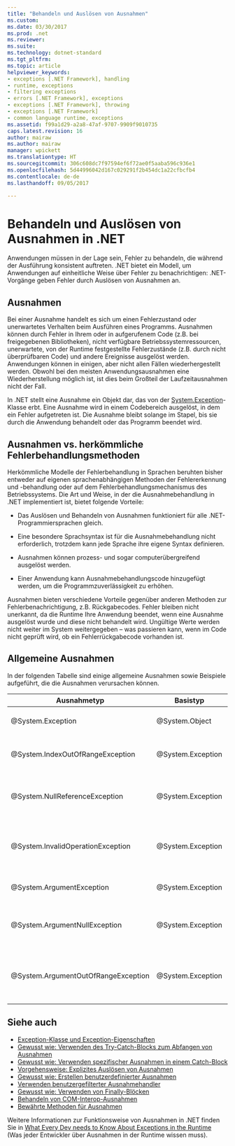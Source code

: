 ```yaml
---
title: "Behandeln und Auslösen von Ausnahmen"
ms.custom: 
ms.date: 03/30/2017
ms.prod: .net
ms.reviewer: 
ms.suite: 
ms.technology: dotnet-standard
ms.tgt_pltfrm: 
ms.topic: article
helpviewer_keywords:
- exceptions [.NET Framework], handling
- runtime, exceptions
- filtering exceptions
- errors [.NET Framework], exceptions
- exceptions [.NET Framework], throwing
- exceptions [.NET Framework]
- common language runtime, exceptions
ms.assetid: f99a1d29-a2a8-47af-9707-9909f9010735
caps.latest.revision: 16
author: mairaw
ms.author: mairaw
manager: wpickett
ms.translationtype: HT
ms.sourcegitcommit: 306c608dc7f97594ef6f72ae0f5aaba596c936e1
ms.openlocfilehash: 5d44996042d167c029291f2b454dc1a22cfbcfb4
ms.contentlocale: de-de
ms.lasthandoff: 09/05/2017

---
```

# <a name="handling-and-throwing-exceptions-in-net"></a>Behandeln und Auslösen von Ausnahmen in .NET

Anwendungen müssen in der Lage sein, Fehler zu behandeln, die während der Ausführung konsistent auftreten.  .NET bietet ein Modell, um Anwendungen auf einheitliche Weise über Fehler zu benachrichtigen: .NET-Vorgänge geben Fehler durch Auslösen von Ausnahmen an.

## <a name="exceptions"></a>Ausnahmen

Bei einer Ausnahme handelt es sich um einen Fehlerzustand oder unerwartetes Verhalten beim Ausführen eines Programms. Ausnahmen können durch Fehler in Ihrem oder in aufgerufenem Code (z.B. bei freigegebenen Bibliotheken), nicht verfügbare Betriebssystemressourcen, unerwartete, von der Runtime festgestellte Fehlerzustände (z.B. durch nicht überprüfbaren Code) und andere Ereignisse ausgelöst werden. Anwendungen können in einigen, aber nicht allen Fällen wiederhergestellt werden. Obwohl bei den meisten Anwendungsausnahmen eine Wiederherstellung möglich ist, ist dies beim Großteil der Laufzeitausnahmen nicht der Fall.

In .NET stellt eine Ausnahme ein Objekt dar, das von der [System.Exception](xref:System.Exception)-Klasse erbt. Eine Ausnahme wird in einem Codebereich ausgelöst, in dem ein Fehler aufgetreten ist. Die Ausnahme bleibt solange im Stapel, bis sie durch die Anwendung behandelt oder das Programm beendet wird.

## <a name="exceptions-vs-traditional-error-handling-methods"></a>Ausnahmen vs. herkömmliche Fehlerbehandlungsmethoden

Herkömmliche Modelle der Fehlerbehandlung in Sprachen beruhten bisher entweder auf eigenen sprachenabhängigen Methoden der Fehlererkennung und -behandlung oder auf dem Fehlerbehandlungsmechanismus des Betriebssystems. Die Art und Weise, in der die Ausnahmebehandlung in .NET implementiert ist, bietet folgende Vorteile:

- Das Auslösen und Behandeln von Ausnahmen funktioniert für alle .NET-Programmiersprachen gleich.

- Eine besondere Sprachsyntax ist für die Ausnahmebehandlung nicht erforderlich, trotzdem kann jede Sprache ihre eigene Syntax definieren.

- Ausnahmen können prozess- und sogar computerübergreifend ausgelöst werden.

- Einer Anwendung kann Ausnahmebehandlungscode hinzugefügt werden, um die Programmzuverlässigkeit zu erhöhen.

Ausnahmen bieten verschiedene Vorteile gegenüber anderen Methoden zur Fehlerbenachrichtigung, z.B. Rückgabecodes. Fehler bleiben nicht unerkannt, da die Runtime Ihre Anwendung beendet, wenn eine Ausnahme ausgelöst wurde und diese nicht behandelt wird. Ungültige Werte werden nicht weiter im System weitergegeben – was passieren kann, wenn im Code nicht geprüft wird, ob ein Fehlerrückgabecode vorhanden ist. 

## <a name="common-exceptions"></a>Allgemeine Ausnahmen

In der folgenden Tabelle sind einige allgemeine Ausnahmen sowie Beispiele aufgeführt, die die Ausnahmen verursachen können.

| Ausnahmetyp | Basistyp | Beschreibung | Beispiel |
| -------------- | --------- | ----------- | ------- |
| @System.Exception | @System.Object | Die Basisklasse für alle Ausnahmen. | Keines (verwenden Sie eine abgeleitete Klasse dieser Ausnahme). |
| @System.IndexOutOfRangeException | @System.Exception | Wird von der Runtime nur dann ausgelöst, wenn ein Array falsch indiziert ist. | Indizieren eines Arrays außerhalb seines gültigen Bereichs: `arr[arr.Length+1]` |
| @System.NullReferenceException | @System.Exception | Wird von der Runtime nur dann ausgelöst, wenn auf ein NULL-Objekt verwiesen wird. | `object o = null; o.ToString();` |
| @System.InvalidOperationException | @System.Exception | Wird von Methoden ausgelöst, wenn ein ungültiger Status vorliegt. | Aufrufen von `Enumerator.GetNext()` nach Entfernen eines Elements aus der zugrunde liegenden Auflistung. |
| @System.ArgumentException | @System.Exception | Die Basisklasse für alle Argumentausnahmen. | Keines (verwenden Sie eine abgeleitete Klasse dieser Ausnahme). |
| @System.ArgumentNullException | @System.Exception | Wird von Methoden ausgelöst, bei denen ein Argument nicht gleich NULL sein darf. | `String s = null; "Calculate".IndexOf (s);` |
| @System.ArgumentOutOfRangeException | @System.Exception | Wird von Methoden ausgelöst, die überprüfen, ob Argumente in einem angegebenen Bereich liegen. | `String s = "string"; s.Substring(s.Length+1);` |

## <a name="see-also"></a>Siehe auch

* [Exception-Klasse und Exception-Eigenschaften](exception-class-and-properties.md)
* [Gewusst wie: Verwenden des Try-Catch-Blocks zum Abfangen von Ausnahmen](how-to-use-the-try-catch-block-to-catch-exceptions.md)
* [Gewusst wie: Verwenden spezifischer Ausnahmen in einem Catch-Block](how-to-use-specific-exceptions-in-a-catch-block.md)
* [Vorgehensweise: Explizites Auslösen von Ausnahmen](how-to-explicitly-throw-exceptions.md)
* [Gewusst wie: Erstellen benutzerdefinierter Ausnahmen](how-to-create-user-defined-exceptions.md)
* [Verwenden benutzergefilterter Ausnahmehandler](using-user-filtered-exception-handlers.md)
* [Gewusst wie: Verwenden von Finally-Blöcken](how-to-use-finally-blocks.md)
* [Behandeln von COM-Interop-Ausnahmen](handling-com-interop-exceptions.md)
* [Bewährte Methoden für Ausnahmen](best-practices-for-exceptions.md)

Weitere Informationen zur Funktionsweise von Ausnahmen in .NET finden Sie in [What Every Dev needs to Know About Exceptions in the Runtime](https://github.com/dotnet/coreclr/blob/master/Documentation/botr/exceptions.md) (Was jeder Entwickler über Ausnahmen in der Runtime wissen muss).

